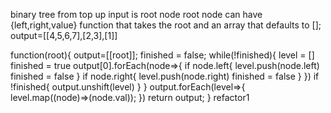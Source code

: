 binary tree from top up
input is root node
    root node can have {left,right,value}
function that takes the root and an array that defaults to [];
output=[[4,5,6,7],[2,3],[1]]

function(root){
    output=[[root]];
    finished = false;
    while(!finished){
        level = []
        finished = true
        output[0].forEach(node=>{
            if node.left{
                level.push(node.left)
                finished = false
            }
            if node.right{
                level.push(node.right)
                finished = false
            }
        })
        if !finished{
            output.unshift(level)
        }
    }
    output.forEach(level=>{
        level.map((node)=>(node.val));
    })
    return output;
}
refactor1
